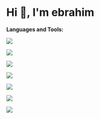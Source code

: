 # Hi 👋, I'm ebrahim



**Languages and Tools:**




<p>
  <a href="https://skillicons.dev">
    <img src="[https://skillicons.dev/icons?i=git](https://user-images.githubusercontent.com/25181517/121405384-444d7300-c95d-11eb-959f-913020d3bf90.png)" />
  </a>
</p>


<p>
  <a href="https://skillicons.dev">
    <img src="https://skillicons.dev/icons?i=git" />
  </a>
</p>


<p>
  <a href="https://skillicons.dev">
    <img src="https://skillicons.dev/icons?i=git" />
  </a>
</p>


<p>
  <a href="https://skillicons.dev">
    <img src="https://skillicons.dev/icons?i=git" />
  </a>
</p>



<p>
  <a href="https://skillicons.dev">
    <img src="https://skillicons.dev/icons?i=git" />
  </a>
</p>



<p>
  <a href="https://skillicons.dev">
    <img src="https://skillicons.dev/icons?i=git" />
  </a>
</p>
  <a href="https://skillicons.dev">
    <img src="https://skillicons.dev/icons?i=git" />
  </a>
</p>


